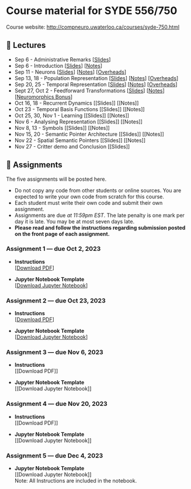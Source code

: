 # Course material for SYDE 556/750

Course website: http://compneuro.uwaterloo.ca/courses/syde-750.html

## 🎒 Lectures

- Sep 6 - Administrative Remarks [[Slides](https://github.com/celiasmith/syde556-f23/raw/master/lectures/lecture_00/syde556_lecture_00_slides_distr.pdf)]
- Sep 6 - Introduction [[Slides](https://github.com/celiasmith/syde556-f23/raw/master/lectures/lecture_01/syde556_lecture_01_slides_distr.pdf)] [[Notes](https://github.com/celiasmith/syde556-f23/raw/master/lectures/lecture_01/syde556_lecture_01_notes.pdf)]
- Sep 11 - Neurons [[Slides](https://github.com/celiasmith/syde556-f23/raw/master/lectures/lecture_02/syde556_lecture_02_slides_distr.pdf)] [[Notes](https://github.com/celiasmith/syde556-f23/raw/master/lectures/lecture_02/syde556_lecture_02_notes.pdf)] [[Overheads](https://github.com/celiasmith/syde556-f23/raw/master/notes/Lecture_2.pdf)]
- Sep 13, 18 - Population Representation [[Slides](https://github.com/celiasmith/syde556-f23/raw/master/lectures/lecture_03/syde556_lecture_03_slides_distr.pdf)] [[Notes](https://github.com/celiasmith/syde556-f23/raw/master/lectures/lecture_03/syde556_lecture_03_notes.pdf)] [[Overheads](https://github.com/celiasmith/syde556-f23/raw/master/notes/Lecture_3.pdf)]
- Sep 20, 25 - Temporal Representation [[Slides](https://github.com/celiasmith/syde556-f23/raw/master/lectures/lecture_04/syde556_lecture_04_slides_distr.pdf)] [[Notes](https://github.com/celiasmith/syde556-f23/raw/master/lectures/lecture_04/syde556_lecture_04_notes.pdf)] [[Overheads](https://github.com/celiasmith/syde556-f23/raw/master/notes/Lecture_4.pdf)]
- Sept 27, Oct 2 - Feedforward Transformations [[Slides](https://github.com/celiasmith/syde556-f23/raw/master/lectures/lecture_05/syde556_lecture_05_slides_distr.pdf)] [[Notes](https://github.com/celiasmith/syde556-f23/raw/master/lectures/lecture_05/syde556_lecture_05_notes.pdf)][[Neuromorphics Bonus](https://github.com/celiasmith/syde556-f23/raw/master/lectures/lecture_05/neuromorphics_intro_2022.pdf)]
- Oct 16, 18 - Recurrent Dynamics [[Slides]<!---https://github.com/celiasmith/syde556-f23/raw/master/lectures/lecture_06/syde556_lecture_06_slides_distr.pdf-->] [[Notes]<!---https://github.com/celiasmith/syde556-f23/raw/master/lectures/lecture_06/syde556_lecture_06_notes.pdf-->]
- Oct 23 - Temporal Basis Functions [[Slides]<!---https://github.com/celiasmith/syde556-f23/raw/master/lectures/lecture_07/syde556_lecture_07_slides_distr.pdf-->] [[Notes]<!---https://github.com/celiasmith/syde556-f23/raw/master/lectures/lecture_07/syde556_lecture_07_notes.pdf-->]
- Oct 25, 30, Nov 1 - Learning [[Slides]<!---https://github.com/celiasmith/syde556-f23/raw/master/lectures/lecture_08/syde556_lecture_08_slides_distr.pdf-->] [[Notes]<!---https://github.com/celiasmith/syde556-f23/raw/master/lectures/lecture_08/syde556_lecture_08_notes.pdf-->]
- Nov 6 - Analysing Representation [[Slides]<!---https://github.com/celiasmith/syde556-f23/raw/master/lectures/lecture_09/syde556_lecture_09_slides_distr.pdf-->] [[Notes]<!---https://github.com/celiasmith/syde556-f23/raw/master/lectures/lecture_09/syde556_lecture_09_notes.pdf-->]
- Nov 8, 13 - Symbols [[Slides]<!---https://github.com/celiasmith/syde556-f23/raw/master/lectures/lecture_10/syde556_lecture_10_slides_distr.pdf-->] [[Notes]<!---https://github.com/celiasmith/syde556-f23/raw/master/lectures/lecture_10/syde556_lecture_10_notes.pdf-->]
- Nov 15, 20 - Semantic Pointer Architecture [[Slides]<!---https://github.com/celiasmith/syde556-f23/raw/master/lectures/lecture_11/syde556_lecture_11_slides_distr.pdf-->] [[Notes]<!---https://github.com/celiasmith/syde556-f23/raw/master/lectures/lecture_11/syde556_lecture_11_notes.pdf-->]
- Nov 22 - Spatial Semantic Pointers [[Slides]<!---https://github.com/celiasmith/syde556-f23/raw/master/lectures/lecture_14/syde556_lecture_14_slides.pdf-->] [[Notes]<!---https://github.com/celiasmith/syde556-f23/raw/master/lectures/lecture_14/syde556_lecture_14_notes.pdf-->]
- Nov 27 - Critter demo and Conclusion [[Slides]<!---https://github.com/celiasmith/syde556-f23/raw/master/lectures/lecture_14/syde556_lecture_13_slides.pdf-->]

## 📝 Assignments

The five assignments will be posted here.

 * Do not copy any code from other students or online sources.  You are expected to write your own code from scratch for this course.
 * Each student must write their own code and submit their own assignment.
 * Assignments are due _at 11:59pm EST_.  The late penalty is one mark per day it is late. You may be at most seven days late.
 * **Please read and follow the instructions regarding submission posted on the front page of each assignment.**
 
### Assignment 1 ― due Oct 2, 2023

-   **Instructions**  
  [[Download PDF](https://github.com/celiasmith/syde556-f23/raw/master/assignments/assignment_01/syde556_assignment_01.pdf)]

-   **Jupyter Notebook Template**  
  [[Download Jupyter Notebook](https://github.com/celiasmith/syde556-f23/raw/master/assignments/assignment_01/syde556_assignment_01_template.ipynb)]


### Assignment 2 ― due Oct 23, 2023

-   **Instructions**  
  [[Download PDF](https://github.com/celiasmith/syde556-f23/raw/master/assignments/assignment_02/syde556_assignment_02.pdf)]

-   **Jupyter Notebook Template**  
  [[Download Jupyter Notebook](https://github.com/celiasmith/syde556-f23/raw/master/assignments/assignment_02/syde556_assignment_02_template.ipynb)]

### Assignment 3 ― due Nov 6, 2023

-   **Instructions**  
  [[Download PDF]<!---https://github.com/celiasmith/syde556-f23/raw/master/assignments/assignment_03/syde556_assignment_03.pdf-->]

-   **Jupyter Notebook Template**  
  [[Download Jupyter Notebook]<!---https://github.com/celiasmith/syde556-f23/raw/master/assignments/assignment_03/syde556_assignment_03_template.ipynb-->]

### Assignment 4 ― due Nov 20, 2023

-   **Instructions**  
  [[Download PDF]<!---https://github.com/celiasmith/syde556-f23/raw/master/assignments/assignment_04/syde556_assignment_04.pdf-->]

-   **Jupyter Notebook Template**  
  [[Download Jupyter Notebook]<!---https://github.com/celiasmith/syde556-f23/raw/master/assignments/assignment_04/syde556_assignment_04_template.ipynb-->]

### Assignment 5 ― due Dec 4, 2023

-   **Jupyter Notebook Template**  
  [[Download Jupyter Notebook]<!---https://github.com/celiasmith/syde556-f23/raw/master/assignments/assignment_05/syde556_assignment_05_template.ipynb-->]
  <br>Note: All Instructions are included in the notebook.
 
